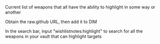 Current list of weapons that all have the ability to highlight in some way or another

Obtain the raw.github URL, then add it to DIM

In the search bar, input "wishlistnotes:highlight" to search for all the weapons in your vault that can highlight targets
